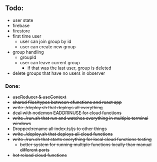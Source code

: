 ## Todo:

- user state
- firebase
- firestore
- first time user
  - user can join group by id
  - user can create new group
- group handling
  - groupId
  - user can leave current group
    - if that was the last user, group is deleted
- delete groups that have no users in observer

### Done:

- ~~useReducer & useContext~~
- ~~shared files/types between cfunctions and react app~~
- ~~write ./deploy.sh that deploys all everything~~
- ~~deal with nodemon EADDRINUSE for cloud functions~~
- ~~write ./run.sh that run and watches everything in multiple terminal windows~~
- ~~Dropped:rename all index.ts/js to other things~~
- ~~write ./deploy.sh that deploys all cloud functions~~
- ~~write ./run.sh that starts everything for local cloud functions testing~~
  - ~~better system for running multiple functions locally than manual different ports~~
- ~~hot reload cloud functions~~
